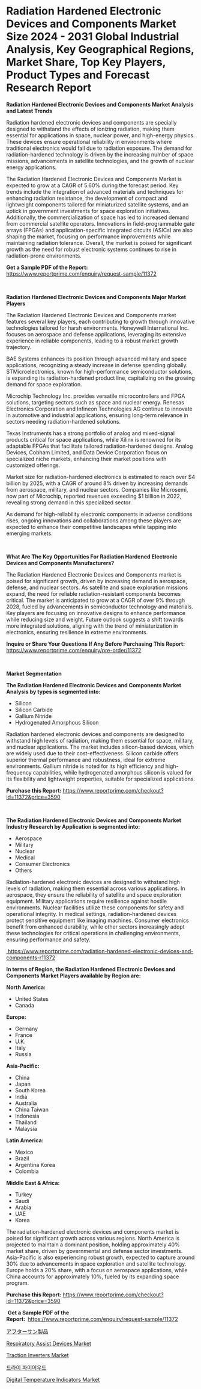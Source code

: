 <p><h1>Radiation Hardened Electronic Devices and Components Market Size 2024 - 2031 Global Industrial Analysis, Key Geographical Regions, Market Share, Top Key Players, Product Types and Forecast Research Report</h1></p><p><strong>Radiation Hardened Electronic Devices and Components Market Analysis and Latest Trends</strong></p>
<p><p>Radiation hardened electronic devices and components are specially designed to withstand the effects of ionizing radiation, making them essential for applications in space, nuclear power, and high-energy physics. These devices ensure operational reliability in environments where traditional electronics would fail due to radiation exposure. The demand for radiation-hardened technology is driven by the increasing number of space missions, advancements in satellite technologies, and the growth of nuclear energy applications.</p><p>The Radiation Hardened Electronic Devices and Components Market is expected to grow at a CAGR of 5.60% during the forecast period. Key trends include the integration of advanced materials and techniques for enhancing radiation resistance, the development of compact and lightweight components tailored for miniaturized satellite systems, and an uptick in government investments for space exploration initiatives. Additionally, the commercialization of space has led to increased demand from commercial satellite operators. Innovations in field-programmable gate arrays (FPGAs) and application-specific integrated circuits (ASICs) are also shaping the market, focusing on performance improvements while maintaining radiation tolerance. Overall, the market is poised for significant growth as the need for robust electronic systems continues to rise in radiation-prone environments.</p></p>
<p><strong>Get a Sample PDF of the Report:&nbsp;</strong> <a href="https://www.reportprime.com/enquiry/request-sample/11372">https://www.reportprime.com/enquiry/request-sample/11372</a></p>
<p>&nbsp;</p>
<p><strong>Radiation Hardened Electronic Devices and Components Major Market Players</strong></p>
<p><p>The Radiation Hardened Electronic Devices and Components market features several key players, each contributing to growth through innovative technologies tailored for harsh environments. Honeywell International Inc. focuses on aerospace and defense applications, leveraging its extensive experience in reliable components, leading to a robust market growth trajectory.</p><p>BAE Systems enhances its position through advanced military and space applications, recognizing a steady increase in defense spending globally. STMicroelectronics, known for high-performance semiconductor solutions, is expanding its radiation-hardened product line, capitalizing on the growing demand for space exploration.</p><p>Microchip Technology Inc. provides versatile microcontrollers and FPGA solutions, targeting sectors such as space and nuclear energy. Renesas Electronics Corporation and Infineon Technologies AG continue to innovate in automotive and industrial applications, ensuring long-term relevance in sectors needing radiation-hardened solutions.</p><p>Texas Instruments has a strong portfolio of analog and mixed-signal products critical for space applications, while Xilinx is renowned for its adaptable FPGAs that facilitate tailored radiation-hardened designs. Analog Devices, Cobham Limited, and Data Device Corporation focus on specialized niche markets, enhancing their market positions with customized offerings.</p><p>Market size for radiation-hardened electronics is estimated to reach over $4 billion by 2025, with a CAGR of around 8% driven by increasing demands from aerospace, military, and nuclear sectors. Companies like Microsemi, now part of Microchip, reported revenues exceeding $1 billion in 2022, revealing strong demand in this specialized sector.</p><p>As demand for high-reliability electronic components in adverse conditions rises, ongoing innovations and collaborations among these players are expected to enhance their competitive landscapes while tapping into emerging markets.</p></p>
<p>&nbsp;</p>
<p><strong>What Are The Key Opportunities For Radiation Hardened Electronic Devices and Components Manufacturers?</strong></p>
<p><p>The Radiation Hardened Electronic Devices and Components market is poised for significant growth, driven by increasing demand in aerospace, defense, and nuclear sectors. As satellite and space exploration missions expand, the need for reliable radiation-resistant components becomes critical. The market is anticipated to grow at a CAGR of over 9% through 2028, fueled by advancements in semiconductor technology and materials. Key players are focusing on innovative designs to enhance performance while reducing size and weight. Future outlook suggests a shift towards more integrated solutions, aligning with the trend of miniaturization in electronics, ensuring resilience in extreme environments.</p></p>
<p><strong>Inquire or Share Your Questions If Any Before Purchasing This Report:</strong> <a href="https://www.reportprime.com/enquiry/pre-order/11372">https://www.reportprime.com/enquiry/pre-order/11372</a></p>
<p>&nbsp;</p>
<p><strong>Market Segmentation</strong></p>
<p><strong>The Radiation Hardened Electronic Devices and Components Market Analysis by types is segmented into:</strong></p>
<p><ul><li>Silicon</li><li>Silicon Carbide</li><li>Gallium Nitride</li><li>Hydrogenated Amorphous Silicon</li></ul></p>
<p><p>Radiation hardened electronic devices and components are designed to withstand high levels of radiation, making them essential for space, military, and nuclear applications. The market includes silicon-based devices, which are widely used due to their cost-effectiveness. Silicon carbide offers superior thermal performance and robustness, ideal for extreme environments. Gallium nitride is noted for its high efficiency and high-frequency capabilities, while hydrogenated amorphous silicon is valued for its flexibility and lightweight properties, suitable for specialized applications.</p></p>
<p><strong>Purchase this Report:&nbsp;</strong><a href="https://www.reportprime.com/checkout?id=11372&price=3590">https://www.reportprime.com/checkout?id=11372&price=3590</a></p>
<p>&nbsp;</p>
<p><strong>The Radiation Hardened Electronic Devices and Components Market Industry Research by Application is segmented into:</strong></p>
<p><ul><li>Aerospace</li><li>Military</li><li>Nuclear</li><li>Medical</li><li>Consumer Electronics</li><li>Others</li></ul></p>
<p><p>Radiation-hardened electronic devices are designed to withstand high levels of radiation, making them essential across various applications. In aerospace, they ensure the reliability of satellite and space exploration equipment. Military applications require resilience against hostile environments. Nuclear facilities utilize these components for safety and operational integrity. In medical settings, radiation-hardened devices protect sensitive equipment like imaging machines. Consumer electronics benefit from enhanced durability, while other sectors increasingly adopt these technologies for critical operations in challenging environments, ensuring performance and safety.</p></p>
<p><a href="https://www.reportprime.com/radiation-hardened-electronic-devices-and-components-r11372">&nbsp;https://www.reportprime.com/radiation-hardened-electronic-devices-and-components-r11372</a></p>
<p><strong>In terms of Region, the Radiation Hardened Electronic Devices and Components Market Players available by Region are:</strong></p>
<p>
    <p> <strong> North America: </strong>
        <ul>
            <li>United States</li>
            <li>Canada</li>
        </ul>
        </p> 
    <p> <strong> Europe: </strong>
        <ul>
            <li>Germany</li>
            <li>France</li>
            <li>U.K.</li>
            <li>Italy</li>
            <li>Russia</li>
        </ul>
        </p> 
    <p> <strong> Asia-Pacific: </strong>
        <ul>
            <li>China</li>
            <li>Japan</li>
            <li>South Korea</li>
            <li>India</li>
            <li>Australia</li>
            <li>China Taiwan</li>
            <li>Indonesia</li>
            <li>Thailand</li>
            <li>Malaysia</li>
        </ul>
        </p> 
    <p> <strong> Latin America: </strong>
        <ul>
            <li>Mexico</li>
            <li>Brazil</li>
            <li>Argentina Korea</li>
            <li>Colombia</li>
        </ul>
        </p> 
    <p> <strong> Middle East & Africa: </strong>
        <ul>
            <li>Turkey</li>
            <li>Saudi</li>
            <li>Arabia</li>
            <li>UAE</li>
            <li>Korea</li>
        </ul>
    </p>
    </p>
<p><p>The radiation-hardened electronic devices and components market is poised for significant growth across various regions. North America is projected to maintain a dominant position, holding approximately 40% market share, driven by governmental and defense sector investments. Asia-Pacific is also experiencing robust growth, expected to capture around 30% due to advancements in space exploration and satellite technology. Europe holds a 20% share, with a focus on aerospace applications, while China accounts for approximately 10%, fueled by its expanding space program.</p></p>
<p><strong>Purchase this Report: </strong><a href="https://www.reportprime.com/checkout?id=11372&price=3590">https://www.reportprime.com/checkout?id=11372&price=3590</a></p>
<p>&nbsp;<strong>Get a Sample PDF of the Report:&nbsp;&nbsp;</strong><a href="https://www.reportprime.com/enquiry/request-sample/11372">https://www.reportprime.com/enquiry/request-sample/11372</a></p>
<p><strong></strong></p>
<p><p><a href="https://medium.com/@camron674/after-sun-products-market-%E3%81%AE%E3%82%B0%E3%83%AD%E3%83%BC%E3%83%90%E3%83%AB%E5%B8%82%E5%A0%B4%E6%A6%82%E8%A6%81%E3%81%AF-%E4%B8%96%E7%95%8C%E3%81%8A%E3%82%88%E3%81%B3%E4%B8%BB%E8%A6%81%E5%B8%82%E5%A0%B4%E3%81%AB%E3%81%8A%E3%81%91%E3%82%8B%E6%A5%AD%E7%95%8C%E3%81%AB%E5%BD%B1%E9%9F%BF%E3%82%92%E4%B8%8E%E3%81%88%E3%82%8B%E4%B8%BB%E8%A6%81%E3%81%AA%E3%83%88%E3%83%AC%E3%83%B3%E3%83%89%E3%81%AB%E3%81%A4%E3%81%84%E3%81%A6-%E7%8B%AC%E8%87%AA%E3%81%AE%E8%A6%96%E7%82%B9%E3%82%92%E6%8F%90%E4%BE%9B%E3%81%97%E3%81%BE%E3%81%99-abf7048f0aa2">アフターサン製品</a></p><p><a href="https://github.com/FassouRP/Market-Research-Report-List-6/blob/main/respiratory-assist-devices-market.md">Respiratory Assist Devices Market</a></p><p><a href="https://issuu.com/reportprime-2/docs/traction-inverters-market-size-2030_f2620f6f12f60a">Traction Inverters Market</a></p><p><a href="https://medium.com/@conradkirrlin76575/dry-firewood-market-%EC%9D%98-%EA%B8%80%EB%A1%9C%EB%B2%8C-%EC%8B%9C%EC%9E%A5-%EA%B0%9C%EC%9A%94%EB%8A%94-%EC%A0%84-%EC%84%B8%EA%B3%84-%EB%B0%8F-%EC%A3%BC%EC%9A%94-%EC%8B%9C%EC%9E%A5%EC%9D%98-%EC%82%B0%EC%97%85%EC%97%90-%EC%98%81%ED%96%A5%EC%9D%84-%EB%AF%B8%EC%B9%98%EB%8A%94-%EC%A3%BC%EC%9A%94-%ED%8A%B8%EB%A0%8C%EB%93%9C%EC%97%90-%EB%8C%80%ED%95%9C-%EB%8F%85%ED%8A%B9%ED%95%9C-%EA%B4%80%EC%A0%90%EC%9D%84-%EC%A0%9C%EA%B3%B5%ED%95%A9%EB%8B%88%EB%8B%A4-3c9af2977cdd">드라이 파이어우드</a></p><p><a href="https://www.linkedin.com/pulse/global-digital-temperature-indicators-market-analysis-key-aeije?trackingId=DOGh14UCRji048hzKs7yLw%3D%3D">Digital Temperature Indicators Market</a></p></p>